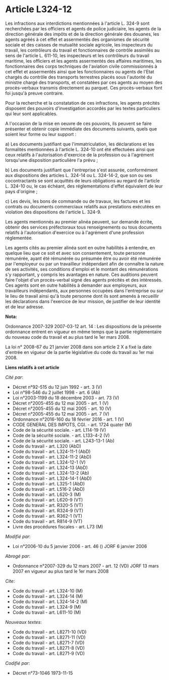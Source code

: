 # Article L324-12

Les infractions aux interdictions mentionnées à l'article L. 324-9 sont recherchées par les officiers et agents de police
judiciaire, les agents de la direction générale des impôts et de la direction générale des douanes, les agents agréés à cet
effet et assermentés des organismes de sécurité sociale et des caisses de mutualité sociale agricole, les inspecteurs du
travail, les contrôleurs du travail et fonctionnaires de contrôle assimilés au sens de l'article L. 611-10, les inspecteurs
et les contrôleurs du travail maritime, les officiers et les agents assermentés des affaires maritimes, les fonctionnaires
des corps techniques de l'aviation civile commissionnés à cet effet et assermentés ainsi que les fonctionnaires ou agents de
l'Etat chargés du contrôle des transports terrestres placés sous l'autorité du ministre chargé des transports, et constatées
par ces agents au moyen des procès-verbaux transmis directement au parquet. Ces procès-verbaux font foi jusqu'à preuve
contraire.

Pour la recherche et la constatation de ces infractions, les agents précités disposent des pouvoirs d'investigation accordés
par les textes particuliers qui leur sont applicables.

A l'occasion de la mise en oeuvre de ces pouvoirs, ils peuvent se faire présenter et obtenir copie immédiate des documents
suivants, quels que soient leur forme ou leur support :

a) Les documents justifiant que l'immatriculation, les déclarations et les formalités mentionnées à l'article L. 324-10 ont
été effectuées ainsi que ceux relatifs à l'autorisation d'exercice de la profession ou à l'agrément lorsqu'une disposition
particulière l'a prévu ;

b) Les documents justifiant que l'entreprise s'est assurée, conformément aux dispositions des articles L. 324-14 ou L.
324-14-2, que son ou ses cocontractants se sont acquittés de leurs obligations au regard de l'article L. 324-10 ou, le cas
échéant, des réglementations d'effet équivalent de leur pays d'origine ;

c) Les devis, les bons de commande ou de travaux, les factures et les contrats ou documents commerciaux relatifs aux
prestations exécutées en violation des dispositions de l'article L. 324-9.

Les agents mentionnés au premier alinéa peuvent, sur demande écrite, obtenir des services préfectoraux tous renseignements ou
tous documents relatifs à l'autorisation d'exercice ou à l'agrément d'une profession réglementée.

Les agents cités au premier alinéa sont en outre habilités à entendre, en quelque lieu que ce soit et avec son consentement,
toute personne rémunérée, ayant été rémunérée ou présumée être ou avoir été rémunérée par l'employeur ou par un travailleur
indépendant afin de connaître la nature de ses activités, ses conditions d'emploi et le montant des rémunérations s'y
rapportant, y compris les avantages en nature. Ces auditions peuvent faire l'objet d'un procès-verbal signé des agents
précités et des intéressés. Ces agents sont en outre habilités à demander aux employeurs, aux travailleurs indépendants, aux
personnes occupées dans l'entreprise ou sur le lieu de travail ainsi qu'à toute personne dont ils sont amenés à recueillir
les déclarations dans l'exercice de leur mission, de justifier de leur identité et de leur adresse.

**Nota:**

Ordonnance 2007-329 2007-03-12 art. 14 : Les dispositions de la présente ordonnance entrent en vigueur en même temps que la
partie réglementaire du nouveau code du travail et au plus tard le 1er mars 2008.

La loi n° 2008-67 du 21 janvier 2008 dans son article 2 X a fixé la date d'entrée en vigueur de la partie législative du code
du travail au 1er mai 2008.

**Liens relatifs à cet article**

_Cité par_:

  - Décret n°92-515 du 12 juin 1992 - art. 3 (V)
  - Loi n°98-546 du 2 juillet 1998 - art. 6 (Ab)
  - Loi n°2003-1199 du 18 décembre 2003 - art. 73 (V)
  - Décret n°2005-455 du 12 mai 2005 - art. 1 (V)
  - Décret n°2005-455 du 12 mai 2005 - art. 10 (V)
  - Décret n°2005-455 du 12 mai 2005 - art. 7 (V)
  - Ordonnance n°2016-160 du 18 février 2016 - art. 1 (V)
  - CODE GENERAL DES IMPOTS, CGI. - art. 1724 quater (M)
  - Code de la sécurité sociale. - art. L114-19 (V)
  - Code de la sécurité sociale. - art. L133-4-2 (V)
  - Code de la sécurité sociale. - art. L243-13-1 (Ab)
  - Code du travail - art. L320 (AbD)
  - Code du travail - art. L324-11-1 (AbD)
  - Code du travail - art. L324-11-2 (AbD)
  - Code du travail - art. L324-12-1 (V)
  - Code du travail - art. L324-13 (AbD)
  - Code du travail - art. L324-13-2 (Ab)
  - Code du travail - art. L324-14-1 (AbD)
  - Code du travail - art. L325-1 (AbD)
  - Code du travail - art. L516-2 (AbD)
  - Code du travail - art. L620-3 (M)
  - Code du travail - art. L620-9 (VT)
  - Code du travail - art. R320-5 (VT)
  - Code du travail - art. R324-9 (VT)
  - Code du travail - art. R362-1 (VT)
  - Code du travail - art. R814-9 (VT)
  - Livre des procédures fiscales - art. L73 (M)

_Modifié par_:

  - Loi n°2006-10 du 5 janvier 2006 - art. 46 () JORF 6 janvier 2006

_Abrogé par_:

  - Ordonnance n°2007-329 du 12 mars 2007 - art. 12 (VD) JORF 13 mars 2007 en vigueur au plus tard le 1er mars 2008

_Cite_:

  - Code du travail - art. L324-10 (M)
  - Code du travail - art. L324-14 (M)
  - Code du travail - art. L324-14-2 (M)
  - Code du travail - art. L324-9 (M)
  - Code du travail - art. L611-10 (M)

_Nouveaux textes_:

  - Code du travail - art. L8271-10 (VD)
  - Code du travail - art. L8271-11 (VD)
  - Code du travail - art. L8271-7 (VD)
  - Code du travail - art. L8271-8 (VD)
  - Code du travail - art. L8271-9 (VD)

_Codifié par_:

  - Décret n°73-1046 1973-11-15
